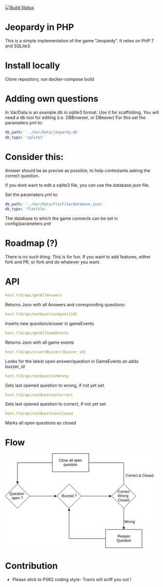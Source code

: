 [![Build Status](https://travis-ci.org/mayflower/jeopardy.svg?branch=master)](https://travis-ci.org/mayflower/jeopardy)

# Jeopardy in PHP

This is a simple implementation of the game "Jeopardy".
It relies on PHP 7 and SQLite3.

# Install locally

Clone repository, run docker-compose build

# Adding own questions

In Var/Data is an example.db in sqlite3 format. Use it for scaffolding.
You will need a db tool for editing (i.e. DBBrowser, or DBeaver)
For this set the paramaters.yml to:
```yml
db_path: '../Var/Data/jeopardy.db'
db_type: 'sqlite3'
```

# Consider this:

Answer should be as precise as possible, to help contestants asking the correct question.

If you dont want to edit a sqlite3 file, you can use the database.json file.

Set the paramaters.yml to:
```yml
db_path: '../Var/Data/FlatFile/database.json'
db_type: 'flatfile'
```
The database to which the game connects can be set in config/parameters.yml

# Roadmap (?)

There is no such thing. This is for fun.
If you want to add features, either fork and PR, or fork and do whatever you want.

# API
```yml
host.tld/api/getAllAnswers
```

Returns Json with all Answers and coresponding questions:

```yml
host.tld/api/setQuestionOpen/{id}
```

Inserts new question/answer in gameEvents

```yml
host.tld/api/getAllGameEvents
```

Returns Json with all game events

```yml
host.tld/api/insertBuzzer/{buzzer_id}
```

Looks for the latest open answer/question in GameEvents an adds buzzer_id

```yml
host.tld/api/setQuestionWrong
```

Sets last opened question to wrong, if not yet set.

```yml
host.tld/api/setQuestionCorrect
```

Sets last opened question to correct, if not yet set.

```yml
host.tld/api/setQuestionsClosed
```
Marks all open questions as closed

# Flow 
![alt text](flowdiagramm.png "Title")

# Contribution

* Please stick to PSR2 coding style- Travis will sniff you out !


